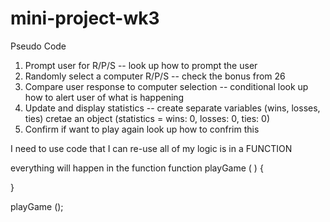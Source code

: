 # mini-project-wk3
Pseudo Code
 1. Prompt user for R/P/S -- look up how to prompt the user
 2. Randomly select a computer R/P/S -- check the bonus from 26
 3. Compare user response to computer selection -- conditional
    look up how to alert user of what is happening
 4. Update and display statistics -- 
    create separate variables (wins, losses, ties)
    cretae an object (statistics = wins: 0, losses: 0, ties: 0)
 5. Confirm if want to play again
    look up how to confrim this

 I need to use code that I can re-use
    all of my logic is in a FUNCTION

everything will happen in the function
function playGame ( ) {

}

playGame ();